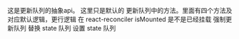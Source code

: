 这是更新队列的抽象api。
这里只是默认的 更新队列中的方法。里面有四个方法及对应默认逻辑，更行逻辑 在 react-reconciler
isMounted 是不是已经挂载
强制更新队列
替换 state 队列
设置 state 队列


